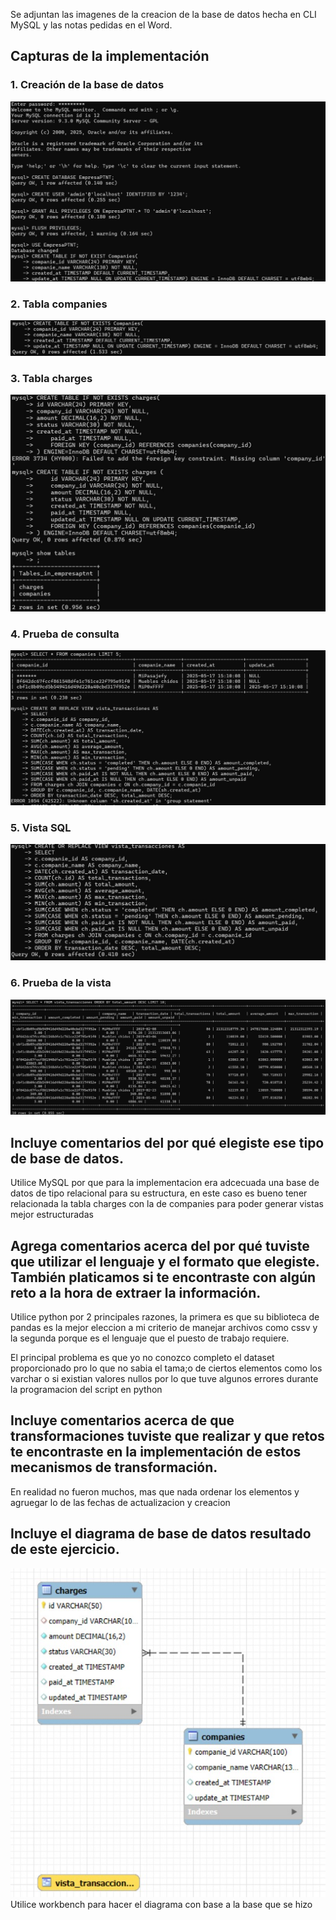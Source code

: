 Se adjuntan las imagenes de la creacion de la base de datos hecha en CLI MySQL
y las notas pedidas en el Word.

## Capturas de la implementación

### 1. Creación de la base de datos
![Creacion de la Base de DAtos](imagenes/Creacion.jpeg)

### 2. Tabla companies
![creacion de la tabla companies](imagenes/companies.jpeg)

### 3. Tabla charges
![Creacion de la tabla charges](imagenes/charges.jpeg)

### 4. Prueba de consulta
![Prueba de la base de datos con consulta sencilla](imagenes/prueba.jpeg)

### 5. Vista SQL
![Creacion de la vista](imagenes/vista.jpeg)

### 6. Prueba de la vista
![Prueba de la vista](imagenes/pruebavista.jpeg)

## Incluye comentarios del por qué elegiste ese tipo de base de datos.

Utilice MySQL por que para la implementacion era adcecuada una base de datos de tipo relacional para su estructura, en este caso es bueno tener relacionada la tabla charges con la de companies para poder generar vistas mejor estructuradas

## Agrega comentarios acerca del por qué tuviste que utilizar el lenguaje y el formato que elegiste. También platicamos si te encontraste con algún reto a la hora de extraer la información.

Utilice python por 2 principales razones, la primera es que su biblioteca de pandas es la mejor eleccion a mi criterio de manejar archivos como cssv
y la segunda porque es el lenguaje que el puesto de trabajo requiere.

El principal problema es que yo no conozco completo el dataset proporcionado pro lo que no sabia el tama;o de ciertos elementos como los varchar o 
si existian valores nullos por lo que tuve algunos errores durante la programacion del script en python

## Incluye comentarios acerca de que transformaciones tuviste que realizar y que retos te encontraste en la implementación de estos mecanismos de transformación.

En realidad no fueron muchos, mas que nada ordenar los elementos y agruegar lo de las fechas de actualizacion y creacion

## Incluye el diagrama de base de datos resultado de este ejercicio.

![Diagrama](imagenes/diagrama.jpeg)
Utilice workbench para hacer el diagrama con base a la base que se hizo

